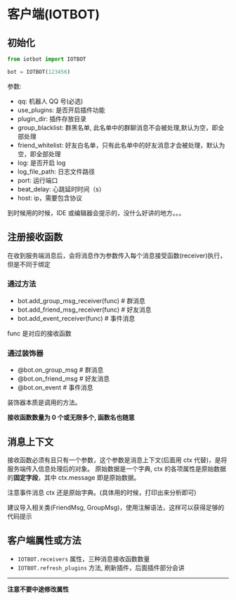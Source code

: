 # 客户端(IOTBOT)

## 初始化

```python
from iotbot import IOTBOT

bot = IOTBOT(123456)
```

参数:

- qq: 机器人 QQ 号(必选)
- use_plugins: 是否开启插件功能
- plugin_dir: 插件存放目录
- group_blacklist: 群黑名单, 此名单中的群聊消息不会被处理,默认为空，即全部处理
- friend_whitelist: 好友白名单，只有此名单中的好友消息才会被处理，默认为空，即全部处理
- log: 是否开启 log
- log_file_path: 日志文件路径
- port: 运行端口
- beat_delay: 心跳延时时间（s）
- host: ip，需要包含协议

到时候用的时候，IDE 或编辑器会提示的，没什么好讲的地方。。。

## 注册接收函数

在收到服务端消息后，会将消息作为参数传入每个消息接受函数(receiver)执行，但是不同于绑定

### 通过方法

- bot.add_group_msg_receiver(func) # 群消息
- bot.add_friend_msg_receiver(func) # 好友消息
- bot.add_event_receiver(func) # 事件消息

func 是对应的接收函数

### 通过装饰器

- @bot.on_group_msg # 群消息
- @bot.on_friend_msg # 好友消息
- @bot.on_event # 事件消息

装饰器本质是调用的方法。

**接收函数数量为 0 个或无限多个, 函数名也随意**

## 消息上下文

接收函数必须有且只有一个参数，这个参数是消息上下文(后面用 ctx 代替)，是将服务端传入信息处理后的对象。
原始数据是一个字典, ctx 的各项属性是原始数据的**固定字段**，其中 ctx.message 即是原始数据。

注意事件消息 ctx 还是原始字典。(具体用的时候，打印出来分析即可)

建议导入相关类(FriendMsg, GroupMsg)，使用注解语法，这样可以获得足够的代码提示

## 客户端属性或方法

- `IOTBOT.receivers` 属性，三种消息接收函数数量
- `IOTBOT.refresh_plugins` 方法, 刷新插件，后面插件部分会讲

---

**注意不要中途修改属性**

